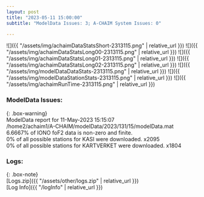 ```yaml
---
layout: post
title: "2023-05-11 15:00:00"
subtitle: "ModelData Issues: 3; A-CHAIM System Issues: 0"

---
```


![]({{ "/assets/img/achaimDataStatsShort-2313115.png" | relative_url }})
![]({{ "/assets/img/achaimDataStatsLong00-2313115.png" | relative_url }})
![]({{ "/assets/img/achaimDataStatsLong01-2313115.png" | relative_url }})
![]({{ "/assets/img/achaimDataStatsLong02-2313115.png" | relative_url }})
![]({{ "/assets/img/modelDataDataStats-2313115.png" | relative_url }})
![]({{ "/assets/img/modelDataStationStats-2313115.png" | relative_url }})
![]({{ "/assets/img/achaimRunTime-2313115.png" | relative_url }})


### ModelData Issues:  
  
{: .box-warning}  
 ModelData report for 11-May-2023 15:15:07   
 /home2/achaim1/A-CHAIM/modelData/2023/131/15/modelData.mat   
 6.6667% of IONO foF2 data is non-zero and finite.   
 0% of all possible stations for KASI were downloaded. x2095   
 0% of all possible stations for KARTVERKET were downloaded. x1804   
  


### Logs:  
  
{: .box-note}  
[Logs.zip]({{ "/assets/other/logs.zip" | relative_url }})  
[Log Info]({{ "/logInfo" | relative_url }})  
